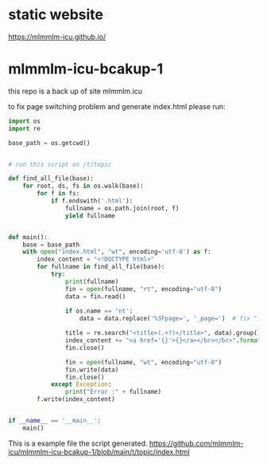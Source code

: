 # static website

https://mlmmlm-icu.github.io/

# mlmmlm-icu-bcakup-1

this repo is a back up of site mlmmlm.icu

to fix page switching problem and generate index.html please run:

``` python
import os
import re

base_path = os.getcwd()


# run this script on /t/topic

def find_all_file(base):
    for root, ds, fs in os.walk(base):
        for f in fs:
            if f.endswith('.html'):
                fullname = os.path.join(root, f)
                yield fullname


def main():
    base = base_path
    with open("index.html", "wt", encoding='utf-8') as f:
        index_content = "<!DOCTYPE html>"
        for fullname in find_all_file(base):
            try:
                print(fullname)
                fin = open(fullname, "rt", encoding="utf-8")
                data = fin.read()
                
                if os.name == 'nt':
                    data = data.replace('%3Fpage=', '_page=')  # fix "上一页" "下一页"

                title = re.search("<title>(.+?)</title>", data).group(1)
                index_content += "<a href='{}'>{}</a></br></br>".format("file:///" + fullname, title)
                fin.close()

                fin = open(fullname, "wt", encoding="utf-8")
                fin.write(data)
                fin.close()
            except Exception:
                print("Error :" + fullname)
        f.write(index_content)


if __name__ == '__main__':
    main()

```

This is a example file the script generated.
https://github.com/mlmmlm-icu/mlmmlm-icu-bcakup-1/blob/main/t/topic/index.html

